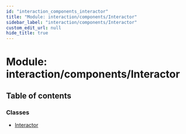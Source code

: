 ```yaml
---
id: "interaction_components_interactor"
title: "Module: interaction/components/Interactor"
sidebar_label: "interaction/components/Interactor"
custom_edit_url: null
hide_title: true
---
```


# Module: interaction/components/Interactor

## Table of contents

### Classes

- [Interactor](../classes/interaction_components_interactor.interactor.md)
